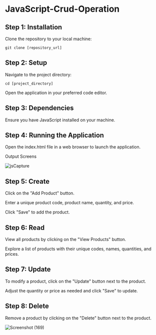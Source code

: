 # JavaScript-Crud-Operation

## Step 1: Installation

Clone the repository to your local machine:

``` git clone [repository_url] ```

## Step 2: Setup

Navigate to the project directory:

``` cd [project_directory] ```

Open the application in your preferred code editor.

## Step 3: Dependencies

Ensure you have JavaScript installed on your machine.

## Step 4: Running the Application

Open the index.html file in a web browser to launch the application.

Output Screens

![jsCapture](https://user-images.githubusercontent.com/66914300/131905548-df5878da-4dc5-4f24-bf49-89d3399170a1.JPG)


## Step 5: Create

Click on the "Add Product" button.

Enter a unique product code, product name, quantity, and price.

Click "Save" to add the product.

## Step 6: Read

View all products by clicking on the "View Products" button.

Explore a list of products with their unique codes, names, quantities, and prices.

## Step 7: Update

To modify a product, click on the "Update" button next to the product.

Adjust the quantity or price as needed and click "Save" to update.

## Step 8: Delete

Remove a product by clicking on the "Delete" button next to the product.

![Screenshot (169)](https://user-images.githubusercontent.com/66914300/131905557-ec99cc31-20df-4704-b36f-3e44e9842a3b.png)

